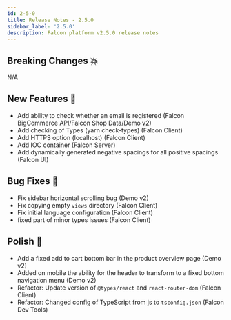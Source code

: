 ```yaml
---
id: 2-5-0
title: Release Notes - 2.5.0
sidebar_label: '2.5.0'
description: Falcon platform v2.5.0 release notes
---
```


## Breaking Changes 💥

N/A

## New Features 🚀

- Add ability to check whether an email is registered (Falcon BigCommerce API/Falcon Shop Data/Demo v2)
- Add checking of Types (yarn check-types) (Falcon Client)
- Add HTTPS option (localhost) (Falcon Client)
- Add IOC container (Falcon Server)
- Add dynamically generated negative spacings for all positive spacings (Falcon UI)

## Bug Fixes 🐛

- Fix sidebar horizontal scrolling bug (Demo v2)
- Fix copying empty `views` directory (Falcon Client)
- Fix initial language configuration (Falcon Client)
- fixed part of minor types issues (Falcon Client)

## Polish 💅

- Add a fixed add to cart bottom bar in the product overview page (Demo v2)
- Added on mobile the ability for the header to transform to a fixed bottom navigation menu (Demo v2)
- Refactor: Update version of `@types/react` and `react-router-dom` (Falcon Client)
- Refactor: Changed config of TypeScript from js to `tsconfig.json` (Falcon Dev Tools)
